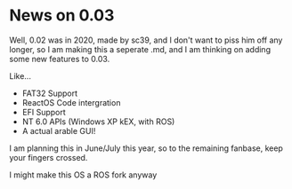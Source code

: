 # News on 0.03
Well, 0.02 was in 2020, made by sc39, and I don't want to piss him off any longer, so I am making this a seperate .md, and I am thinking on adding some new features to 0.03.

Like...

- FAT32 Support
- ReactOS Code intergration
- EFI Support
- NT 6.0 APIs (Windows XP kEX, with ROS)
- A actual arable GUI!

I am planning this in June/July this year, so to the remaining fanbase, keep your fingers crossed.

I might make this OS a ROS fork anyway

